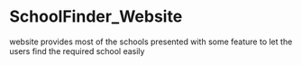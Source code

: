 # SchoolFinder_Website
 website provides most of the schools presented with some feature to let the users find the required school easily
